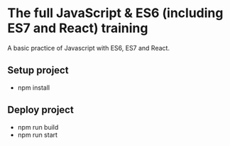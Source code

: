 # The full JavaScript & ES6 (including ES7 and React) training
A basic practice of Javascript with ES6, ES7 and React.

## Setup project
* npm install

## Deploy project
* npm run build
* npm run start